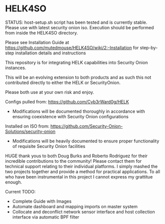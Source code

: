 # HELK4SO
STATUS: host-setup.sh script has been tested and is currently stable. Please use with latest security onion iso. Execution should be performed from inside the HELK4SO directory.

Please see Installation Guide at https://github.com/mutedmouse/HELK4SO/wiki/2:-Installation for step-by-step installation details and instructions

This repository is for integrating HELK capabilities into Security Onion instances.

This will be an evolving extension to both products and as such this not contributed directly to either the HELK or SecurityOnion.

Please both use at your own risk and enjoy.


Configs pulled from: https://github.com/Cyb3rWard0g/HELK
 - Modifications will be documented thoroughly in accordance with ensuring coexistence with Security Onion configurations

Installed on ISO from: https://github.com/Security-Onion-Solutions/security-onion
 - Modifications will be heavily documented to ensure proper functionality of requisite Security Onion facilities

HUGE thank yous to both Doug Burks and Roberto Rodriguez for their incredible contributions to the community! Please contact them  for technical support relating to their individual platforms.  I simply mashed the two projects together and provide a method for practical applications.  To all who have been instrumental in this project I cannot express my grattitue enough. 

Current TODO:
- Complete Guide with Images
- Automate dashboard and mapping imports on master system
- Collocate and deconflict network sensor interface and host collection interface via automatic BPF filter
